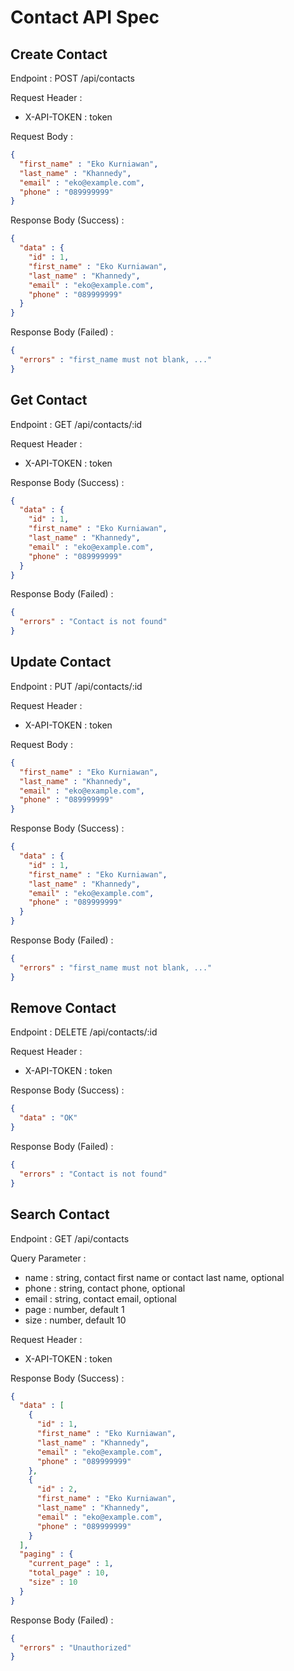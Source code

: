 # Contact API Spec

## Create Contact

Endpoint : POST /api/contacts

Request Header :
- X-API-TOKEN : token

Request Body :

```json
{
  "first_name" : "Eko Kurniawan",
  "last_name" : "Khannedy",
  "email" : "eko@example.com",
  "phone" : "089999999"
}
```

Response Body (Success) :

```json
{
  "data" : {
    "id" : 1,
    "first_name" : "Eko Kurniawan",
    "last_name" : "Khannedy",
    "email" : "eko@example.com",
    "phone" : "089999999"
  }
}
```

Response Body (Failed) :

```json
{
  "errors" : "first_name must not blank, ..."
}
```

## Get Contact

Endpoint : GET /api/contacts/:id

Request Header :
- X-API-TOKEN : token

Response Body (Success) :

```json
{
  "data" : {
    "id" : 1,
    "first_name" : "Eko Kurniawan",
    "last_name" : "Khannedy",
    "email" : "eko@example.com",
    "phone" : "089999999"
  }
}
```

Response Body (Failed) :

```json
{
  "errors" : "Contact is not found"
}
```

## Update Contact

Endpoint : PUT /api/contacts/:id

Request Header :
- X-API-TOKEN : token

Request Body :

```json
{
  "first_name" : "Eko Kurniawan",
  "last_name" : "Khannedy",
  "email" : "eko@example.com",
  "phone" : "089999999"
}
```

Response Body (Success) :

```json
{
  "data" : {
    "id" : 1,
    "first_name" : "Eko Kurniawan",
    "last_name" : "Khannedy",
    "email" : "eko@example.com",
    "phone" : "089999999"
  }
}
```

Response Body (Failed) :

```json
{
  "errors" : "first_name must not blank, ..."
}
```

## Remove Contact

Endpoint : DELETE /api/contacts/:id

Request Header :
- X-API-TOKEN : token

Response Body (Success) :

```json
{
  "data" : "OK"
}
```

Response Body (Failed) :

```json
{
  "errors" : "Contact is not found"
}
```

## Search Contact

Endpoint : GET /api/contacts

Query Parameter :
- name : string, contact first name or contact last name, optional
- phone : string, contact phone, optional
- email : string, contact email, optional
- page : number, default 1
- size : number, default 10

Request Header :
- X-API-TOKEN : token

Response Body (Success) :

```json
{
  "data" : [
    {
      "id" : 1,
      "first_name" : "Eko Kurniawan",
      "last_name" : "Khannedy",
      "email" : "eko@example.com",
      "phone" : "089999999"
    },
    {
      "id" : 2,
      "first_name" : "Eko Kurniawan",
      "last_name" : "Khannedy",
      "email" : "eko@example.com",
      "phone" : "089999999"
    }
  ],
  "paging" : {
    "current_page" : 1,
    "total_page" : 10,
    "size" : 10
  }
}
```

Response Body (Failed) :

```json
{
  "errors" : "Unauthorized"
}
```